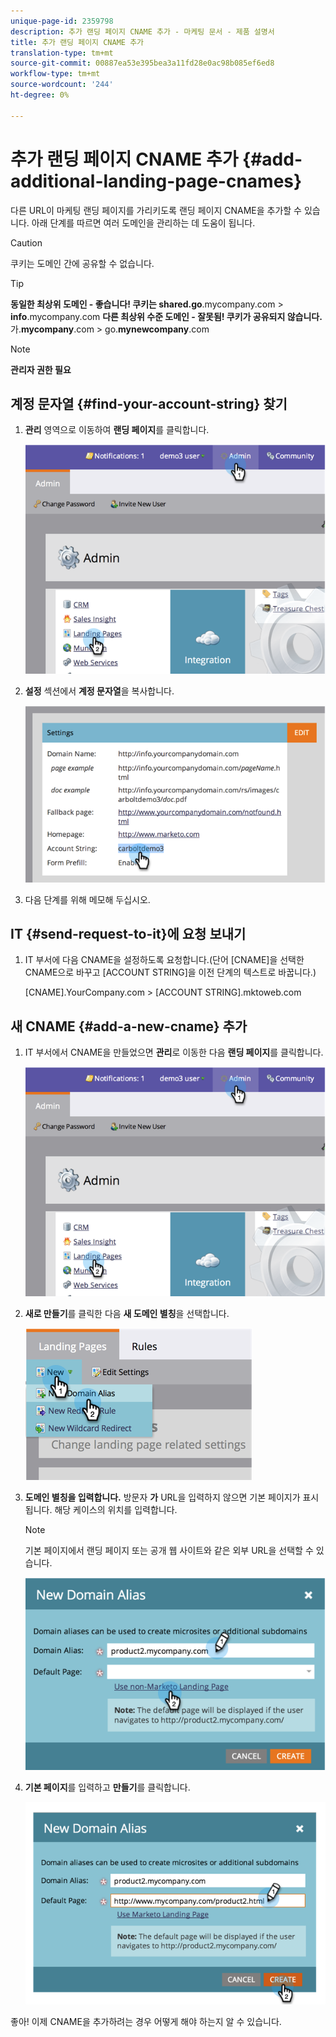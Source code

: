 ```yaml
---
unique-page-id: 2359798
description: 추가 랜딩 페이지 CNAME 추가 - 마케팅 문서 - 제품 설명서
title: 추가 랜딩 페이지 CNAME 추가
translation-type: tm+mt
source-git-commit: 00887ea53e395bea3a11fd28e0ac98b085ef6ed8
workflow-type: tm+mt
source-wordcount: '244'
ht-degree: 0%

---
```



# 추가 랜딩 페이지 CNAME 추가 {#add-additional-landing-page-cnames}

다른 URL이 마케팅 랜딩 페이지를 가리키도록 랜딩 페이지 CNAME을 추가할 수 있습니다. 아래 단계를 따르면 여러 도메인을 관리하는 데 도움이 됩니다.

>[!CAUTION]
>
>쿠키는 도메인 간에 공유할 수 없습니다.

>[!TIP]
>
>**동일한 최상위 도메인 - 좋습니다! 쿠키는 shared.go**.mycompany.com > **info**.mycompany.com **다른 최상위 수준 도메인 - 잘못됨! 쿠키가 공유되지 않습니다.**
>가.**mycompany**.com > go.**mynewcompany**.com

>[!NOTE]
>
>**관리자 권한 필요**

## 계정 문자열 {#find-your-account-string} 찾기

1. **관리** 영역으로 이동하여 **랜딩 페이지**&#x200B;를 클릭합니다.

   ![](assets/image2014-9-16-15-3a19-3a54.png)

1. **설정** 섹션에서 **계정 문자열**&#x200B;을 복사합니다.

   ![](assets/image2014-9-16-15-3a20-3a2.png)

1. 다음 단계를 위해 메모해 두십시오.

## IT {#send-request-to-it}에 요청 보내기

1. IT 부서에 다음 CNAME을 설정하도록 요청합니다.(단어 [CNAME]을 선택한 CNAME으로 바꾸고 [ACCOUNT STRING]을 이전 단계의 텍스트로 바꿉니다.)

   [CNAME].YourCompany.com >  [ACCOUNT STRING].mktoweb.com

## 새 CNAME {#add-a-new-cname} 추가

1. IT 부서에서 CNAME을 만들었으면 **관리**&#x200B;로 이동한 다음 **랜딩 페이지**&#x200B;를 클릭합니다.

   ![](assets/image2014-9-16-15-3a20-3a20.png)

1. **새로 만들기**&#x200B;를 클릭한 다음 **새 도메인 별칭**&#x200B;을 선택합니다.

   ![](assets/image2014-9-16-15-3a20-3a28.png)

1. **도메인 별칭을 입력합니다.** 방문자 **가** URL을 입력하지 않으면 기본 페이지가 표시됩니다. 해당 케이스의 위치를 입력합니다.

   >[!NOTE]
   >
   >기본 페이지에서 랜딩 페이지 또는 공개 웹 사이트와 같은 외부 URL을 선택할 수 있습니다.

   ![](assets/image2014-9-16-15-3a20-3a36.png)

1. **기본 페이지**&#x200B;를 입력하고 **만들기**&#x200B;를 클릭합니다.

   ![](assets/image2014-9-16-15-3a20-3a43.png)

좋아! 이제 CNAME을 추가하려는 경우 어떻게 해야 하는지 알 수 있습니다.
